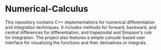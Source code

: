 # Numerical-Calculus
This repository contains C++ implementations for numerical differentiation and integration techniques. It includes methods for forward, backward, and central differences for differentiation, and trapezoidal 
and Simpson's rule for integration. The project also features a simple console-based user interface for visualizing the functions and their derivatives or integrals.
